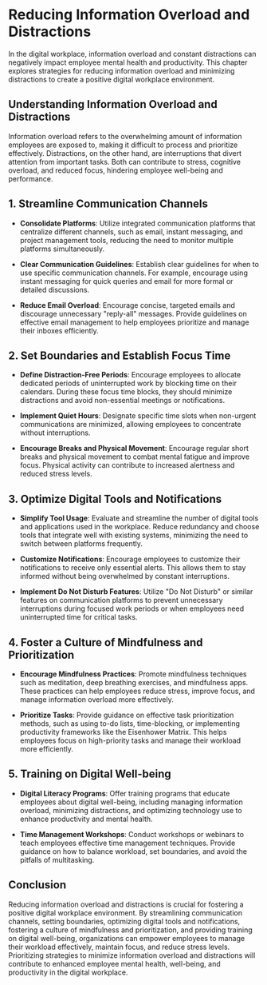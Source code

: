 Reducing Information Overload and Distractions
==========================================================

In the digital workplace, information overload and constant distractions can negatively impact employee mental health and productivity. This chapter explores strategies for reducing information overload and minimizing distractions to create a positive digital workplace environment.

Understanding Information Overload and Distractions
---------------------------------------------------

Information overload refers to the overwhelming amount of information employees are exposed to, making it difficult to process and prioritize effectively. Distractions, on the other hand, are interruptions that divert attention from important tasks. Both can contribute to stress, cognitive overload, and reduced focus, hindering employee well-being and performance.

1\. Streamline Communication Channels
------------------------------------

* **Consolidate Platforms**: Utilize integrated communication platforms that centralize different channels, such as email, instant messaging, and project management tools, reducing the need to monitor multiple platforms simultaneously.

* **Clear Communication Guidelines**: Establish clear guidelines for when to use specific communication channels. For example, encourage using instant messaging for quick queries and email for more formal or detailed discussions.

* **Reduce Email Overload**: Encourage concise, targeted emails and discourage unnecessary "reply-all" messages. Provide guidelines on effective email management to help employees prioritize and manage their inboxes efficiently.

2\. Set Boundaries and Establish Focus Time
------------------------------------------

* **Define Distraction-Free Periods**: Encourage employees to allocate dedicated periods of uninterrupted work by blocking time on their calendars. During these focus time blocks, they should minimize distractions and avoid non-essential meetings or notifications.

* **Implement Quiet Hours**: Designate specific time slots when non-urgent communications are minimized, allowing employees to concentrate without interruptions.

* **Encourage Breaks and Physical Movement**: Encourage regular short breaks and physical movement to combat mental fatigue and improve focus. Physical activity can contribute to increased alertness and reduced stress levels.

3\. Optimize Digital Tools and Notifications
-------------------------------------------

* **Simplify Tool Usage**: Evaluate and streamline the number of digital tools and applications used in the workplace. Reduce redundancy and choose tools that integrate well with existing systems, minimizing the need to switch between platforms frequently.

* **Customize Notifications**: Encourage employees to customize their notifications to receive only essential alerts. This allows them to stay informed without being overwhelmed by constant interruptions.

* **Implement Do Not Disturb Features**: Utilize "Do Not Disturb" or similar features on communication platforms to prevent unnecessary interruptions during focused work periods or when employees need uninterrupted time for critical tasks.

4\. Foster a Culture of Mindfulness and Prioritization
-----------------------------------------------------

* **Encourage Mindfulness Practices**: Promote mindfulness techniques such as meditation, deep breathing exercises, and mindfulness apps. These practices can help employees reduce stress, improve focus, and manage information overload more effectively.

* **Prioritize Tasks**: Provide guidance on effective task prioritization methods, such as using to-do lists, time-blocking, or implementing productivity frameworks like the Eisenhower Matrix. This helps employees focus on high-priority tasks and manage their workload more efficiently.

5\. Training on Digital Well-being
---------------------------------

* **Digital Literacy Programs**: Offer training programs that educate employees about digital well-being, including managing information overload, minimizing distractions, and optimizing technology use to enhance productivity and mental health.

* **Time Management Workshops**: Conduct workshops or webinars to teach employees effective time management techniques. Provide guidance on how to balance workload, set boundaries, and avoid the pitfalls of multitasking.

Conclusion
----------

Reducing information overload and distractions is crucial for fostering a positive digital workplace environment. By streamlining communication channels, setting boundaries, optimizing digital tools and notifications, fostering a culture of mindfulness and prioritization, and providing training on digital well-being, organizations can empower employees to manage their workload effectively, maintain focus, and reduce stress levels. Prioritizing strategies to minimize information overload and distractions will contribute to enhanced employee mental health, well-being, and productivity in the digital workplace.
